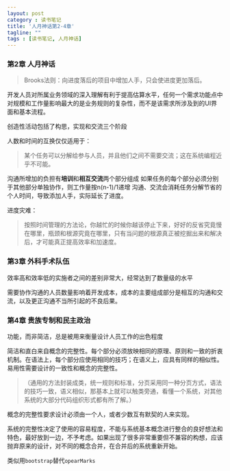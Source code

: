 ```yaml
---
layout: post
category : 读书笔记
title: '人月神话第2-4章'
tagline: ""
tags : [读书笔记, 人月神话]
---
```


### 第2章 人月神话

> Brooks法则：向进度落后的项目中增加人手，只会使进度更加落后。

开发人员对所属业务领域的深入理解有利于提高估算水平，任何一个需求功能点中对规模和工作量影响最大的是业务规则的复杂性，而不是该需求所涉及到的UI界面和基本流程。

创造性活动包括了构思，实现和交流三个阶段

<!--break-->

人数和时间的互换仅仅适用于：

> 某个任务可以分解给参与人员，并且他们之间不需要交流；这在系统编程近乎不可能。

沟通所增加的负担有**培训**和**相互交流**两个部分组成
如果任务的每个部分必须分别于其他部分单独协作，则工作量按n(n-1)/1递增
沟通、交流会消耗任务分解节省的个人时间，导致添加人手，实际延长了进度。

进度灾难：

> 按照时间管理的方法论，你越忙的时候你越该停止下来，好好的反省究竟慢在哪里，瓶颈和根源究竟在哪里，只有当问题的根源真正被挖掘出来和解决后，才可能真正提高效率和加速度。

### 第3章 外科手术队伍

效率高和效率低的实施者之间的差别非常大，经常达到了数量级的水平

需要协作沟通的人员数量影响着开发成本，成本的主要组成部分是相互的沟通和交流，以及更正沟通不当所引起的不良后果。

### 第4章 贵族专制和民主政治

功能，而非简洁，总是被用来衡量设计人员工作的出色程度

简洁和直白来自概念的完整性。每个部分必须放映相同的原理、原则和一致的折衷机制。在语法上，每个部分应使用相同的技巧；在语义上，应具有同样的相似性。易用性需要设计的一致性和概念的完整性。
	
>（通用的方法封装成类，统一规则和标准，分页采用同一种分页方式，语法的技巧一致，语义相似，那基本上就可以触类旁通，看懂一个系统，对其他系统的大部分代码组织形式都有所了解。）

概念的完整性要求设计必须由一个人，或者少数互有默契的人来实现。

系统的完整性决定了使用的容易程度，不能与系统基本概念进行整合的良好想法和特色，最好放到一边，不予考虑。如果出现了很多非常重要但不兼容的构想，应该抛弃原来的设计，对不同的概念合并，在合并后的系统重新开始。

类似用`bootstrap`替代`opearMarks`


